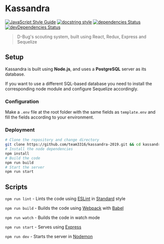 # Kassandra

[![JavaScript Style Guide](https://img.shields.io/badge/code_style-standard-brightgreen.svg)](https://standardjs.com)
[![docstring style](https://img.shields.io/badge/docstring%20style-jsdocs-brightgreen.svg)](http://usejsdoc.org/)
[![dependencies Status](https://img.shields.io/david/Team3316/kassandra.svg)](https://david-dm.org/team3316/kassandra-2019)
[![devDependencies Status](https://img.shields.io/david/dev/Team3316/kassandra.svg)](https://david-dm.org/team3316/kassandra-2019?type=dev)
>D-Bug's scouting system, built using React, Redux, Express and Sequelize

## Setup

Kassandra is built using **Node.js**, and uses a **PostgreSQL** server as its database.

If you want to use a different SQL-based database you need to install the corresponding node module and configure Sequelize accordingly.

### Configuration

Make a `.env` file at the root folder with the same fields as `template.env` and fill the fields according to your environment.

### Deployment

```Bash
# Clone the repository and change directory
git clone https://github.com/team3316/kassandra-2019.git && cd kassandra-2019
# Install the node dependencies
npm install
# Build the code
npm run build
# Start the server
npm run start
```

## Scripts

`npm run lint` - Lints the code using [ESLint](https://eslint.org/) in [Standard](https://standardjs.com/) style

`npm run build` - Builds the code using [Webpack](https://webpack.js.org/) with [Babel](https://babeljs.io/)

`npm run watch` - Builds the code in watch mode

`npm run start` - Serves using [Express](https://expressjs.com/)

`npm run dev` - Starts the server in [Nodemon](https://nodemon.io/)
